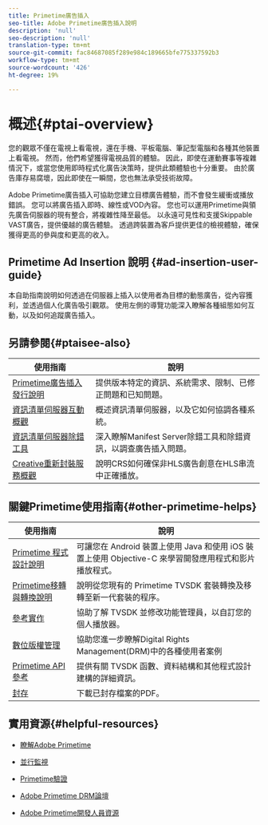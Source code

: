 ```yaml
---
title: Primetime廣告插入
seo-title: Adobe Primetime廣告插入說明
description: 'null'
seo-description: 'null'
translation-type: tm+mt
source-git-commit: fac84687085f289e984c189665bfe775337592b3
workflow-type: tm+mt
source-wordcount: '426'
ht-degree: 19%

---
```



# 概述{#ptai-overview}

您的觀眾不僅在電視上看電視，還在手機、平板電腦、筆記型電腦和各種其他裝置上看電視。 然而，他們希望獲得電視品質的體驗。 因此，即使在運動賽事等複雜情況下，或當您使用即時程式化廣告決策時，提供此類體驗也十分重要。 由於廣告庫存易腐壞，因此即使在一瞬間，您也無法承受技術故障。

Adobe Primetime廣告插入可協助您建立目標廣告體驗，而不會發生緩衝或播放錯誤。 您可以將廣告插入即時、線性或VOD內容。 您也可以運用Primetime與領先廣告伺服器的現有整合，將複雜性降至最低。 以永遠可見性和支援Skippable VAST廣告，提供優越的廣告體驗。 透過跨裝置為客戶提供更佳的檢視體驗，確保獲得更高的參與度和更高的收入。

## Primetime Ad Insertion 說明 {#ad-insertion-user-guide}

本自助指南說明如何透過在伺服器上插入以使用者為目標的動態廣告，從內容獲利，並透過個人化廣告吸引觀眾。 使用左側的導覽功能深入瞭解各種組態如何互動，以及如何追蹤廣告插入。

## 另請參閱{#ptaisee-also}

| 使用指南 | 說明 |
|---|---|
| [Primetime廣告插入發行說明](../release-notes/ptai-19x-release-notes.md) | 提供版本特定的資訊、系統需求、限制、已修正問題和已知問題。 |
| [資訊清單伺服器互動概觀](msapi-topics/ms-overview.md) | 概述資訊清單伺服器，以及它如何協調各種系統。 |
| [資訊清單伺服器除錯工具](manifest-server-debugging-tool.md) | 深入瞭解Manifest Server除錯工具和除錯資訊，以調查廣告插入問題。 |
| [Creative重新封裝服務概觀](creative-repackaging-service/crs-overview.md) | 說明CRS如何確保非HLS廣告創意在HLS串流中正確播放。 |

## 關鍵Primetime使用指南{#other-primetime-helps}

| 使用指南 | 說明 |
|---|---|
| [Primetime 程式設計說明](../programming/home.md) | 可讓您在 Android 裝置上使用 Java 和使用 iOS 裝置上使用 Objective-C 來學習開發應用程式和影片播放程式。 |
| [Primetime移轉與轉換說明](../migration-guides/home.md) | 說明從您現有的 Primetime TVSDK 套裝轉換及移轉至新一代套裝的程序。 |
| [參考實作](../android-reference-implementation/home.md) | 協助了解 TVSDK 並修改功能管理員，以自訂您的個人播放器。 |
| [數位版權管理](../digital-rights-management/home.md) | 協助您進一步瞭解Digital Rights Management(DRM)中的各種使用者案例 |
| [Primetime API參考](../reference/api-references.md) | 提供有關 TVSDK 函數、資料結構和其他程式設計建構的詳細資訊。 |
| [封存](https://helpx.adobe.com/primetime/archives.html) | 下載已封存檔案的PDF。 |

## 實用資源{#helpful-resources}

* [瞭解Adobe Primetime](https://www.adobe.com/in/marketing/primetime.html)

* [並行監視](https://tve.helpdocsonline.com/concurrency-monitoring-introduction)

* [Primetime驗證](https://tve.helpdocsonline.com/home)

* [Adobe Primetime DRM論壇](https://forums.adobe.com/community/adobe_access)

* [Adobe Primetime開發人員資源](https://www.adobe.com/devnet/primetime.html)